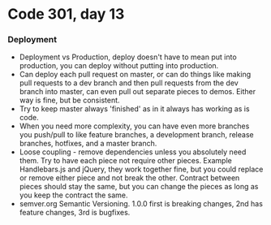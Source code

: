 # Code 301, day 13

### Deployment
- Deployment vs Production, deploy doesn't have to mean put into production, you can deploy without putting into production.
- Can deploy each pull request on master, or can do things like making pull requests to a dev branch and then pull requests from the dev branch into master, can even pull out separate pieces to demos.  Either way is fine, but be consistent.
- Try to keep master always 'finished' as in it always has working as is code.
- When you need more complexity, you can have even more branches you push/pull to like feature branches, a development branch, release branches, hotfixes, and a master branch.
- Loose coupling - remove dependencies unless you absolutely need them.  Try to have each piece not require other pieces. Example Handlebars.js and jQuery, they work together fine, but you could replace or remove either piece and not break the other. Contract between pieces should stay the same, but you can change the pieces as long as you keep the contract the same.
- semver.org  Semantic Versioning.  1.0.0  first is breaking changes, 2nd has feature changes, 3rd is bugfixes.

